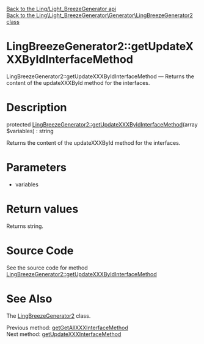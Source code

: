 [Back to the Ling/Light_BreezeGenerator api](https://github.com/lingtalfi/Light_BreezeGenerator/blob/master/doc/api/Ling/Light_BreezeGenerator.md)<br>
[Back to the Ling\Light_BreezeGenerator\Generator\LingBreezeGenerator2 class](https://github.com/lingtalfi/Light_BreezeGenerator/blob/master/doc/api/Ling/Light_BreezeGenerator/Generator/LingBreezeGenerator2.md)


LingBreezeGenerator2::getUpdateXXXByIdInterfaceMethod
================



LingBreezeGenerator2::getUpdateXXXByIdInterfaceMethod — Returns the content of the updateXXXById method for the interfaces.




Description
================


protected [LingBreezeGenerator2::getUpdateXXXByIdInterfaceMethod](https://github.com/lingtalfi/Light_BreezeGenerator/blob/master/doc/api/Ling/Light_BreezeGenerator/Generator/LingBreezeGenerator2/getUpdateXXXByIdInterfaceMethod.md)(array $variables) : string




Returns the content of the updateXXXById method for the interfaces.




Parameters
================


- variables

    


Return values
================

Returns string.








Source Code
===========
See the source code for method [LingBreezeGenerator2::getUpdateXXXByIdInterfaceMethod](https://github.com/lingtalfi/Light_BreezeGenerator/blob/master/Generator/LingBreezeGenerator2.php#L2215-L2248)


See Also
================

The [LingBreezeGenerator2](https://github.com/lingtalfi/Light_BreezeGenerator/blob/master/doc/api/Ling/Light_BreezeGenerator/Generator/LingBreezeGenerator2.md) class.

Previous method: [getGetAllXXXInterfaceMethod](https://github.com/lingtalfi/Light_BreezeGenerator/blob/master/doc/api/Ling/Light_BreezeGenerator/Generator/LingBreezeGenerator2/getGetAllXXXInterfaceMethod.md)<br>Next method: [getUpdateXXXInterfaceMethod](https://github.com/lingtalfi/Light_BreezeGenerator/blob/master/doc/api/Ling/Light_BreezeGenerator/Generator/LingBreezeGenerator2/getUpdateXXXInterfaceMethod.md)<br>

